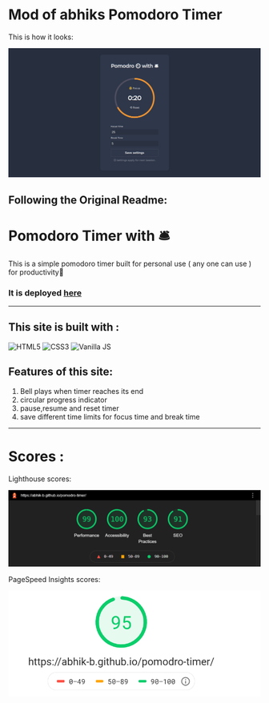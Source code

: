 # Mod of abhiks Pomodoro Timer

This is how it looks:

![ModByTobealive](https://github.com/tobealive/pomodro-timer/blob/master/example.jpg)


## Following the Original Readme:


# Pomodoro Timer with 🛎

This is a simple pomodoro timer built for personal use ( any one can use ) for productivity💯

### It is deployed [here](https://abhik-b.github.io/pomodro-timer/)

---

## This site is built with :

![HTML5](https://www.w3.org/html/logo/downloads/HTML5_Logo_64.png) ![CSS3](https://upload.wikimedia.org/wikipedia/commons/thumb/d/d5/CSS3_logo_and_wordmark.svg/48px-CSS3_logo_and_wordmark.svg.png) ![Vanilla JS](https://upload.wikimedia.org/wikipedia/commons/thumb/9/99/Unofficial_JavaScript_logo_2.svg/64px-Unofficial_JavaScript_logo_2.svg.png)

## Features of this site:

1. Bell plays when timer reaches its end
2. circular progress indicator
3. pause,resume and reset timer
4. save different time limits for focus time and break time

---

# Scores :

Lighthouse scores:

![Lighthousescore](https://github.com/abhik-b/pomodro-timer/blob/master/lighthouse.png)

PageSpeed Insights scores:

![Pagespeedinsights](https://github.com/abhik-b/pomodro-timer/blob/master/pagespeedinsights.png)

